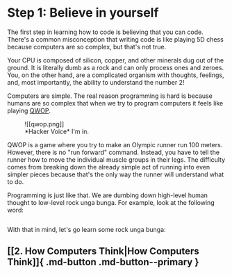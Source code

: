 # Step 1: Believe in yourself

The first step in learning how to code is believing that you can code. There's a common misconception that writing code is like playing 5D chess because computers are so complex, but that's not true.

Your CPU is composed of silicon, copper, and other minerals dug out of the ground. It is literally dumb as a rock and can only process ones and zeroes. You, on the other hand, are a complicated organism with thoughts, feelings, and, most importantly, the ability to understand the number 2!

Computers are simple. The real reason programming is hard is because humans are so complex that when we try to program computers it feels like playing [QWOP](http://www.foddy.net/Athletics.html). 

<figure markdown>
![[qwop.png]]
<figcaption>*Hacker Voice* I'm in.</figcaption>
</figure>

QWOP is a game where you try to make an Olympic runner run 100 meters. However, there is no "run forward" command. Instead, you have to tell the runner how to move the individual muscle groups in their legs. The difficulty comes from breaking down the already simple act of running into even simpler pieces because that's the only way the runner will understand what to do.

Programming is just like that. We are dumbing down high-level human thought to low-level rock unga bunga. For example, look at the following word:
```

```

With that in mind, let's go learn some rock unga bunga:
## [[2. How Computers Think|How Computers Think]]{ .md-button .md-button--primary }
